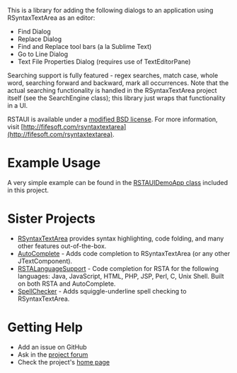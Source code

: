 This is a library for adding the following dialogs to an application using RSyntaxTextArea as an editor:

* Find Dialog
* Replace Dialog
* Find and Replace tool bars (a la Sublime Text)
* Go to Line Dialog
* Text File Properties Dialog (requires use of TextEditorPane)

Searching support is fully featured - regex searches, match case, whole word, searching forward and backward, mark all occurrences.  Note that the actual searching functionality is handled in the RSyntaxTextArea project itself (see the SearchEngine class); this library just wraps that functionality in a UI.

RSTAUI is available under a [modified BSD license](https://github.com/bobbylight/RSTAUI/blob/master/distfiles/RSTAUI.License.txt).  For more information, visit [http://fifesoft.com/rsyntaxtextarea](http://fifesoft.com/rsyntaxtextarea).

# Example Usage

A very simple example can be found in the [RSTAUIDemoApp class](https://github.com/bobbylight/RSTAUI/blob/master/src/org/fife/rsta/ui/demo/RSTAUIDemoApp.java) included in this project.

# Sister Projects

* [RSyntaxTextArea](https://github.com/bobbylight/RSyntaxTextArea) provides syntax highlighting, code folding, and many other features out-of-the-box.
* [AutoComplete](https://github.com/bobbylight/AutoComplete) - Adds code completion to RSyntaxTextArea (or any other JTextComponent).
* [RSTALanguageSupport](https://github.com/bobbylight/RSTALanguageSupport) - Code completion for RSTA for the following languages: Java, JavaScript, HTML, PHP, JSP, Perl, C, Unix Shell.  Built on both RSTA and AutoComplete.
* [SpellChecker](https://github.com/bobbylight/SpellChecker) - Adds squiggle-underline spell checking to RSyntaxTextArea.

# Getting Help

* Add an issue on GitHub
* Ask in the [project forum](http://fifesoft.com/forum/)
* Check the project's [home page](http://fifesoft.com/rsyntaxtextarea)

